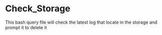 # Check_Storage
This bash query file will check the latest log that locate in the storage and prompt it to delete it 
